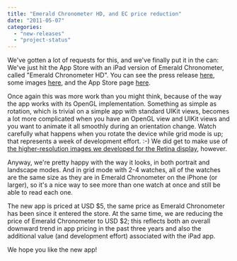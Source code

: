 ```yaml
---
title: "Emerald Chronometer HD, and EC price reduction"
date: "2011-05-07"
categories: 
  - "new-releases"
  - "project-status"
---
```


We've gotten a lot of requests for this, and we've finally put it in the can: We've just hit the App Store with an iPad version of Emerald Chronometer, called "Emerald Chronometer HD". You can see the press release [here](http://emeraldsequoia.com/press/EmeraldChronometerHD.html), some images [here](http://emeraldsequoia.com/h/echd.html), and the App Store page [here](http://itunes.apple.com/us/app/emerald-chronometer-hd/id435033000?mt=8).

Once again this was more work than you might think, because of the way the app works with its OpenGL implementation. Something as simple as rotation, which is trivial on a simple app with standard UIKit views, becomes a lot more complicated when you have an OpenGL view and UIKit views and you want to animate it all smoothly during an orientation change. Watch carefully what happens when you rotate the device while grid mode is up; that represents a week of development effort. :-) We did get to make use of [the higher-resolution images we developed for the Retina display](http://emeraldsequoia.com/esblog/2010/11/08/retina-support-and-app-size/), however.

Anyway, we're pretty happy with the way it looks, in both portrait and landscape modes. And in grid mode with 2-4 watches, all of the watches are the same size as they are in Emerald Chronometer on the iPhone (or larger), so it's a nice way to see more than one watch at once and still be able to read each one.

The new app is priced at USD $5, the same price as Emerald Chronometer has been since it entered the store. At the same time, we are reducing the price of Emerald Chronometer to USD $2; this reflects both an overall downward trend in app pricing in the past three years and also the additional value (and development effort) associated with the iPad app.

We hope you like the new app!
